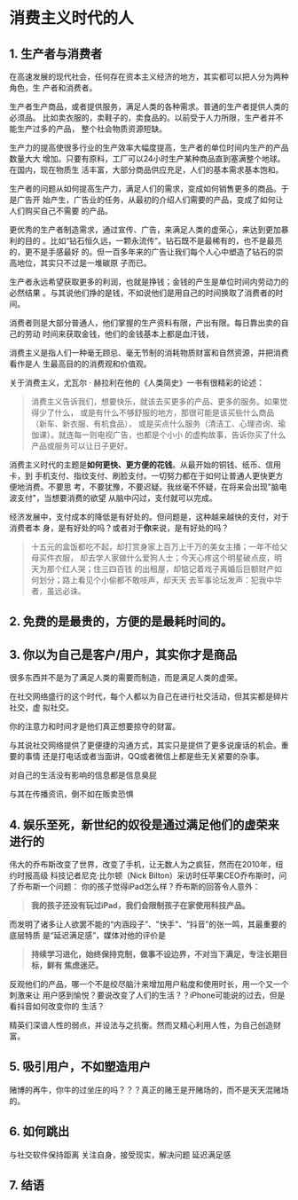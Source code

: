 # 消费主义时代的人

## 1. 生产者与消费者

在高速发展的现代社会，任何存在资本主义经济的地方，其实都可以把人分为两种角色，生
产者和消费者。

生产者生产商品，或者提供服务，满足人类的各种需求。普通的生产者提供人类的必须品。
比如卖衣服的，卖鞋子的，卖食品的。以前受于人力所限，生产者并不能生产过多的产品，
整个社会物质资源短缺。

生产力的提高使很多行业的生产效率大幅度提高，生产者的单位时间内生产的产品数量大大
增加。只要有原料，工厂可以24小时生产某种商品直到塞满整个地球。在国内，现在物质生
活丰富，大部分商品供应充足，人们的基本需求基本饱和。

生产者的问题从如何提高生产力，满足人们的需求，变成如何销售更多的商品。于是广告开
始产生，广告业的任务，从最初的介绍人们需要的产品，变成了如何让人们购买自己不需要
的产品。

更优秀的生产者制造需求，通过宣传、广告，来满足人类的虚荣心，来达到更加暴利的目的
。比如“钻石恒久远，一颗永流传”。钻石既不是最稀有的，也不是最亮的，更不是手感最好
的。但一百多年来的广告让我们每个人心中塑造了钻石的崇高地位，其实只不过是一堆碳原
子而已。

生产者永远希望获取更多的利润，也就是挣钱；金钱的产生是单位时间内劳动力的必然结果
。与其说他们挣的是钱，不如说他们是用自己的时间换取了消费者的时间。

消费者则是大部分普通人，他们掌握的生产资料有限，产出有限。每日靠出卖的自己的劳动
时间来获取金钱，他们的金钱基本上都是血汗钱，

消费主义是指人们一种毫无顾忌、毫无节制的消耗物质财富和自然资源，并把消费看作是人
生最高目的的消费观和价值观。

关于消费主义，尤瓦尔 · 赫拉利在他的《人类简史》一书有很精彩的论述：

> 消费主义告诉我们，想要快乐，就该去买更多的产品、更多的服务。如果觉得少了什么，
> 或是有什么不够舒服的地方，那很可能是该买些什么商品（新车、新衣服、有机食品），
> 或是买点什么服务（清洁工、心理咨询、瑜伽课）。就连每一则电视广告，也都是个小小
> 的虚构故事，告诉你买了什么产品或服务可以让日子更好。

消费主义时代的主题是**如何更快、更方便的花钱**。从最开始的铜钱、纸币、信用卡，到
手机支付、指纹支付、刷脸支付。一切努力都在于如何让普通人更快更方便地消费。不要思
考，不要犹豫，不要迟疑。我丝毫不怀疑，在将来会出现"脑电波支付"，当想要消费的欲望
从脑中闪过，支付就可以完成。

经济发展中，支付成本的降低是有好处的。但问题是，这种越来越快的支付，对于消费者本
身，是有好处的吗？或者对于**你**来说，是有好处的吗？

> 十五元的盒饭都吃不起，却打赏身家上百万上千万的美女主播；一年不给父母买件衣服，
> 却去学人家做什么爱狗人士；今天心疼这个明星破点皮，明天为那个红人哭；住三四百钱
> 的出租屋，却惦记着戏子离婚后巨额财产如何划分；路上看见个小偷都不敢吱声，却天天
> 去军事论坛发声：犯我中华者，虽远必诛。

## 2. 免费的是最贵的，方便的是最耗时间的。





## 3. 你以为自己是客户/用户，其实你才是商品

很多东西并不是为了满足人类的需要而制造，而是满足人类的虚荣。

在社交网络盛行的这个时代，每个人都以为自己在进行社交活动，但其实都是碎片社交，虚
拟社交。

你的注意力和时间才是他们真正想要掠夺的财富。

与其说社交网络提供了更便捷的沟通方式，其实只是提供了更多说废话的机会。重要的事情
还是打电话或者当面讲，QQ或者微信上都是些无关紧要的杂事。

对自己的生活没有影响的信息都是信息臭屁

与其在传播资讯，倒不如在贩卖恐惧

## 4. 娱乐至死，新世纪的奴役是通过满足他们的虚荣来进行的

伟大的乔布斯改变了世界，改变了手机，让无数人为之疯狂，然而在2010年，纽约时报高级
科技记者尼克·比尔顿（Nick Bilton）采访时任苹果CEO乔布斯时，问了乔布斯一个问题：
你的孩子觉得iPad怎么样？乔布斯的回答令人意外：

> **我的孩子还没有玩过iPad，我们会限制孩子在家使用科技产品。**

而发明了诸多让人欲罢不能的“内涵段子”、"快手"、“抖音”的张一鸣，其最重要的底层特质
是“延迟满足感”，媒体对他的评价是

> **持续学习进化，始终保持克制，做事不设边界，不对当下满足，专注长期目标，鲜有
> 焦虑迷茫。**

反观他们的产品，哪一个不是绞尽脑汁来增加用户粘度和使用时长，用一个又一个刺激来让
用户感到愉悦？要说改变了人们的生活？？iPhone可能说的过去，但是看抖音如何改变你的
生活？

精英们深谙人性的弱点，并设法与之抗衡。然而又精心利用人性，为自己创造财富。

## 5. 吸引用户，不如塑造用户

赌博的再牛，你牛的过坐庄的吗？？？真正的赌王是开赌场的，而不是天天混赌场的。

## 6. 如何跳出

与社交软件保持距离
关注自身，接受现实，解决问题
延迟满足感

## 7. 结语



